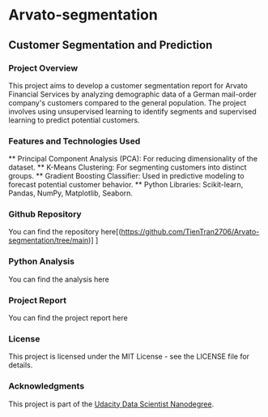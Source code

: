 # Arvato-segmentation

## Customer Segmentation and Prediction

### Project Overview
This project aims to develop a customer segmentation report for Arvato Financial Services by analyzing demographic data of a German mail-order company's customers compared to the general population. The project involves using unsupervised learning to identify segments and supervised learning to predict potential customers.

### Features and Technologies Used

** Principal Component Analysis (PCA): For reducing dimensionality of the dataset.
** K-Means Clustering: For segmenting customers into distinct groups.
** Gradient Boosting Classifier: Used in predictive modeling to forecast potential customer behavior.
** Python Libraries: Scikit-learn, Pandas, NumPy, Matplotlib, Seaborn.

### Github Repository

You can find the repository here[(https://github.com/TienTran2706/Arvato-segmentation/tree/main)]
]
### Python Analysis

You can find the analysis here [](https://github.com/TienTran2706/Arvato-segmentation/blob/main/Arvato%20Project%20Workbook.ipynb)

### Project Report

You can find the project report here [](url)

### License
This project is licensed under the MIT License - see the LICENSE file for details.

### Acknowledgments
This project is part of the [Udacity Data Scientist Nanodegree](https://www.udacity.com/course/data-scientist-nanodegree--nd025).

